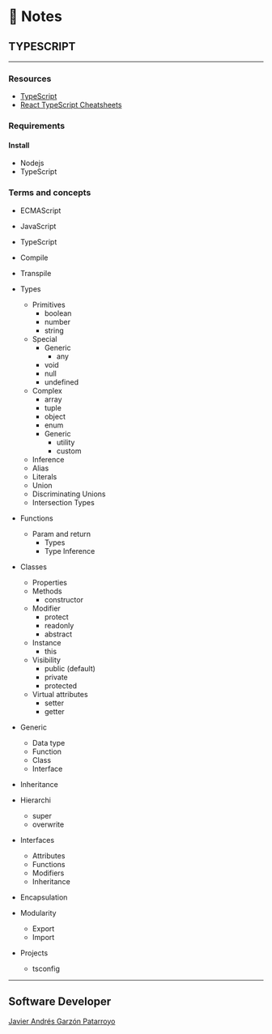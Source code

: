 # :memo: Notes
## TYPESCRIPT
- - -
### Resources
* [TypeScript](https://www.typescriptlang.org/)
* [React TypeScript Cheatsheets](https://react-typescript-cheatsheet.netlify.app/)
### Requirements
#### Install
* Nodejs
* TypeScript
### Terms and concepts
* ECMAScript
* JavaScript
* TypeScript
* Compile
* Transpile

* Types
  * Primitives
    - boolean
    - number
    - string
  * Special
    * Generic
      - any
    - void
    - null
    - undefined
  * Complex
    - array
    - tuple
    - object
    - enum
    * Generic
      - utility
      - custom
  - Inference
  - Alias
  - Literals
  - Union
  - Discriminating Unions
  - Intersection Types

* Functions
  * Param and return
    - Types
    - Type Inference

* Classes
  - Properties
  * Methods
    - constructor
  * Modifier
    - protect
    - readonly
    - abstract
  * Instance
    - this
  * Visibility
    - public (default)
    - private
    - protected
  * Virtual attributes
    - setter
    - getter

* Generic
  - Data type
  - Function
  - Class
  - Interface

* Inheritance

* Hierarchi
  - super
  - overwrite

* Interfaces
  - Attributes
  - Functions
  - Modifiers
  - Inheritance

* Encapsulation

* Modularity
  - Export
  - Import

* Projects
  - tsconfig
- - -
## Software Developer
[Javier Andrés Garzón Patarroyo](https://javierandresgp.com)
